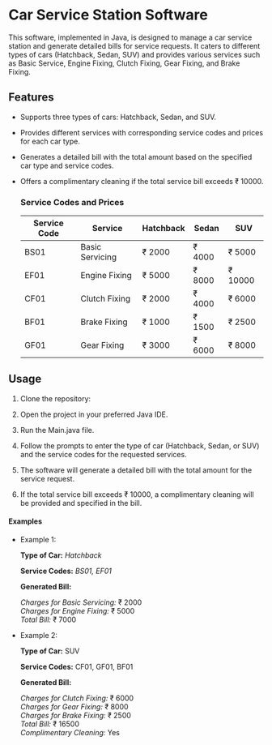 # Car Service Station Software
This software, implemented in Java, is designed to manage a car service station and generate detailed bills for service requests. It caters to different types of cars (Hatchback, Sedan, SUV) and provides various services such as Basic Service, Engine Fixing, Clutch Fixing, Gear Fixing, and Brake Fixing.

## Features

* Supports three types of cars: Hatchback, Sedan, and SUV.
* Provides different services with corresponding service codes and prices for each car type.
* Generates a detailed bill with the total amount based on the specified car type and service codes.

* Offers a complimentary cleaning if the total service bill exceeds ₹ 10000.

  ### Service Codes and Prices


    | Service Code | Service         | Hatchback  | Sedan  | SUV     |
    |--------------|-----------------|------------|--------|---------|
    | BS01         | Basic Servicing | ₹ 2000     | ₹ 4000 | ₹ 5000  |
    | EF01         | Engine Fixing   | ₹ 5000     | ₹ 8000 | ₹ 10000 |
    | CF01         | Clutch Fixing   | ₹ 2000     | ₹ 4000 | ₹ 6000  |
    | BF01         | Brake Fixing    | ₹ 1000     | ₹ 1500 | ₹ 2500  |
    | GF01         | Gear Fixing     | ₹ 3000     | ₹ 6000 | ₹ 8000  |


## Usage

1. Clone the repository:

2. Open the project in your preferred Java IDE.

3. Run the Main.java file.

4. Follow the prompts to enter the type of car (Hatchback, Sedan, or SUV) and the service codes for the requested services.

5. The software will generate a detailed bill with the total amount for the service request.

6. If the total service bill exceeds ₹ 10000, a complimentary cleaning will be provided and specified in the bill.

#### Examples
* Example 1:

  **Type of Car:** _Hatchback_

  **Service Codes:** _BS01, EF01_

  **Generated Bill:**

   _Charges for Basic Servicing:_ ₹ 2000 <br/>
  _Charges for Engine Fixing:_ ₹ 5000 <br/>
  _Total Bill:_ ₹ 7000 <br/>
 
* Example 2:
  
   **Type of Car:** SUV

   **Service Codes:** CF01, GF01, BF01

  **Generated Bill:**

   _Charges for Clutch Fixing:_ ₹ 6000 <br/>
  _Charges for Gear Fixing:_ ₹ 8000 <br/>
  _Charges for Brake Fixing:_ ₹ 2500 <br/>
  _Total Bill:_ ₹ 16500 <br/>
  _Complimentary Cleaning:_ Yes<br/>
